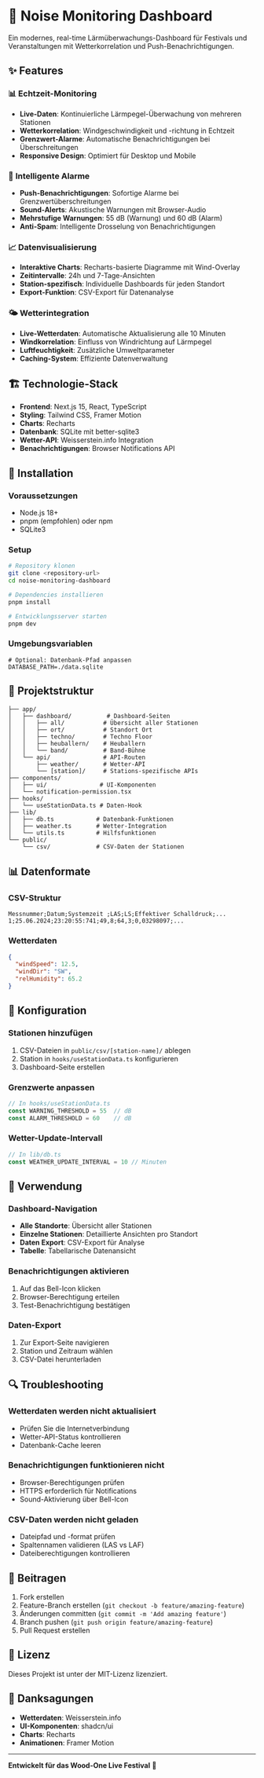 # 🎵 Noise Monitoring Dashboard

Ein modernes, real-time Lärmüberwachungs-Dashboard für Festivals und Veranstaltungen mit Wetterkorrelation und Push-Benachrichtigungen.

## ✨ Features

### 📊 **Echtzeit-Monitoring**
- **Live-Daten**: Kontinuierliche Lärmpegel-Überwachung von mehreren Stationen
- **Wetterkorrelation**: Windgeschwindigkeit und -richtung in Echtzeit
- **Grenzwert-Alarme**: Automatische Benachrichtigungen bei Überschreitungen
- **Responsive Design**: Optimiert für Desktop und Mobile

### 🚨 **Intelligente Alarme**
- **Push-Benachrichtigungen**: Sofortige Alarme bei Grenzwertüberschreitungen
- **Sound-Alerts**: Akustische Warnungen mit Browser-Audio
- **Mehrstufige Warnungen**: 55 dB (Warnung) und 60 dB (Alarm)
- **Anti-Spam**: Intelligente Drosselung von Benachrichtigungen

### 📈 **Datenvisualisierung**
- **Interaktive Charts**: Recharts-basierte Diagramme mit Wind-Overlay
- **Zeitintervalle**: 24h und 7-Tage-Ansichten
- **Station-spezifisch**: Individuelle Dashboards für jeden Standort
- **Export-Funktion**: CSV-Export für Datenanalyse

### 🌤️ **Wetterintegration**
- **Live-Wetterdaten**: Automatische Aktualisierung alle 10 Minuten
- **Windkorrelation**: Einfluss von Windrichtung auf Lärmpegel
- **Luftfeuchtigkeit**: Zusätzliche Umweltparameter
- **Caching-System**: Effiziente Datenverwaltung

## 🏗️ Technologie-Stack

- **Frontend**: Next.js 15, React, TypeScript
- **Styling**: Tailwind CSS, Framer Motion
- **Charts**: Recharts
- **Datenbank**: SQLite mit better-sqlite3
- **Wetter-API**: Weisserstein.info Integration
- **Benachrichtigungen**: Browser Notifications API

## 🚀 Installation

### Voraussetzungen
- Node.js 18+ 
- pnpm (empfohlen) oder npm
- SQLite3

### Setup
```bash
# Repository klonen
git clone <repository-url>
cd noise-monitoring-dashboard

# Dependencies installieren
pnpm install

# Entwicklungsserver starten
pnpm dev
```

### Umgebungsvariablen
```env
# Optional: Datenbank-Pfad anpassen
DATABASE_PATH=./data.sqlite
```

## 📁 Projektstruktur

```
├── app/
│   ├── dashboard/          # Dashboard-Seiten
│   │   ├── all/           # Übersicht aller Stationen
│   │   ├── ort/           # Standort Ort
│   │   ├── techno/        # Techno Floor
│   │   ├── heuballern/    # Heuballern
│   │   └── band/          # Band-Bühne
│   └── api/               # API-Routen
│       ├── weather/       # Wetter-API
│       └── [station]/     # Stations-spezifische APIs
├── components/
│   ├── ui/               # UI-Komponenten
│   └── notification-permission.tsx
├── hooks/
│   └── useStationData.ts # Daten-Hook
├── lib/
│   ├── db.ts            # Datenbank-Funktionen
│   ├── weather.ts       # Wetter-Integration
│   └── utils.ts         # Hilfsfunktionen
└── public/
    └── csv/             # CSV-Daten der Stationen
```

## 📊 Datenformate

### CSV-Struktur
```csv
Messnummer;Datum;Systemzeit ;LAS;LS;Effektiver Schalldruck;...
1;25.06.2024;23:20:55:741;49,8;64,3;0,03298097;...
```

### Wetterdaten
```json
{
  "windSpeed": 12.5,
  "windDir": "SW",
  "relHumidity": 65.2
}
```

## 🔧 Konfiguration

### Stationen hinzufügen
1. CSV-Dateien in `public/csv/[station-name]/` ablegen
2. Station in `hooks/useStationData.ts` konfigurieren
3. Dashboard-Seite erstellen

### Grenzwerte anpassen
```typescript
// In hooks/useStationData.ts
const WARNING_THRESHOLD = 55  // dB
const ALARM_THRESHOLD = 60    // dB
```

### Wetter-Update-Intervall
```typescript
// In lib/db.ts
const WEATHER_UPDATE_INTERVAL = 10 // Minuten
```

## 📱 Verwendung

### Dashboard-Navigation
- **Alle Standorte**: Übersicht aller Stationen
- **Einzelne Stationen**: Detaillierte Ansichten pro Standort
- **Daten Export**: CSV-Export für Analyse
- **Tabelle**: Tabellarische Datenansicht

### Benachrichtigungen aktivieren
1. Auf das Bell-Icon klicken
2. Browser-Berechtigung erteilen
3. Test-Benachrichtigung bestätigen

### Daten-Export
1. Zur Export-Seite navigieren
2. Station und Zeitraum wählen
3. CSV-Datei herunterladen

## 🔍 Troubleshooting

### Wetterdaten werden nicht aktualisiert
- Prüfen Sie die Internetverbindung
- Wetter-API-Status kontrollieren
- Datenbank-Cache leeren

### Benachrichtigungen funktionieren nicht
- Browser-Berechtigungen prüfen
- HTTPS erforderlich für Notifications
- Sound-Aktivierung über Bell-Icon

### CSV-Daten werden nicht geladen
- Dateipfad und -format prüfen
- Spaltennamen validieren (LAS vs LAF)
- Dateiberechtigungen kontrollieren

## 🤝 Beitragen

1. Fork erstellen
2. Feature-Branch erstellen (`git checkout -b feature/amazing-feature`)
3. Änderungen committen (`git commit -m 'Add amazing feature'`)
4. Branch pushen (`git push origin feature/amazing-feature`)
5. Pull Request erstellen

## 📄 Lizenz

Dieses Projekt ist unter der MIT-Lizenz lizenziert.

## 🙏 Danksagungen

- **Wetterdaten**: Weisserstein.info
- **UI-Komponenten**: shadcn/ui
- **Charts**: Recharts
- **Animationen**: Framer Motion

---

**Entwickelt für das Wood-One Live Festival** 🎵
